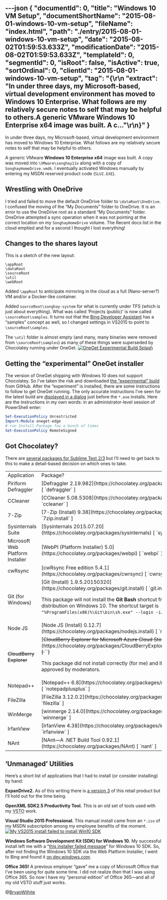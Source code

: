 ---json
{
  "documentId": 0,
  "title": "Windows 10 VM Setup",
  "documentShortName": "2015-08-01-windows-10-vm-setup",
  "fileName": "index.html",
  "path": "./entry/2015-08-01-windows-10-vm-setup",
  "date": "2015-08-02T01:59:53.633Z",
  "modificationDate": "2015-08-02T01:59:53.633Z",
  "templateId": 0,
  "segmentId": 0,
  "isRoot": false,
  "isActive": true,
  "sortOrdinal": 0,
  "clientId": "2015-08-01-windows-10-vm-setup",
  "tag": "{\r\n  \"extract\": \"In under three days, my Microsoft-based, virtual development environment has moved to Windows 10 Enterprise. What follows are my relatively secure notes to self that may be helpful to others.A generic VMware Windows 10 Enterprise x64 image was built. A c...\"\r\n}"
}
---

In under three days, my Microsoft-based, virtual development environment has moved to Windows 10 Enterprise. What follows are my relatively secure notes to self that may be helpful to others.

A generic VMware **Windows 10 Enterprise x64** image was built. A copy was moved into `\VMware\songhay11v` along with a copy of `SonghayHomeDrive.vmdk`. I eventually activated Windows manually by entering my MSDN reserved product code (`SLUI.EXE`).

## Wrestling with OneDrive

I tried and failed to move the default OneDrive folder to `\dataRoot\OneDrive`. I confused the moving of the “My Documents” folder to OneDrive. It is an error to use the OneDrive root as a standard “My Documents” folder. OneDrive attempted a sync operation when it was not pointing at the correct location on my `SonghayHomeDrive` volume. The Recent docs list in the cloud emptied and for a second I thought I lost everything!

## Changes to the shares layout

This is a sketch of the new layout:

```plaintext
\appRoot
\dataRoot
\sourceRoot
\util
\webRoot
```

Added `\appRoot` to anticipate mirroring in the cloud as a full (Nano-server?) VM and/or a Docker-like container.

Added `sourceRoot\songhay-system` for what is currently under TFS (which is just about everything). What was called ‘Projects (public)’ is now called `\sourceRoot\samples`. It turns out that the [Bing Developer Assistant](https://channel9.msdn.com/Shows/Visual-Studio-Toolbox/Bing-Developer-Assistant) has a “samples” concept as well, so I changed settings in VS2015 to point to `\sourceRoot\samples`.

The `\util` folder is almost empty (and many, many binaries were removed from `\sourceRoot\samples`) as many of these things were superseded by Chocolatey running under OneGet.
[<img alt="OneGet Experimental Build Splash" src="https://farm1.staticflickr.com/541/20155687415_1d9c8dcdba_m_d.jpg">](https://www.flickr.com/photos/wilhite/20155687415/in/dateposted-public/ "OneGet Experimental Build Splash")

## Getting the “experimental” OneGet installer

The version of OneGet shipping with Windows 10 does not support Chocolatey. So I’ve taken the risk and downloaded [the “experimental” build](https://github.com/OneGet/oneget) from GitHub. After the “experiment” is installed, there are some instructions to follow to get OneGet running. The only accurate instructions I’ve seen for the latest build are [displayed in a dialog](https://www.flickr.com/photos/wilhite/20155687415/in/dateposted-public/) just before the `*.exe` installs. Here are the instructions in my own words: in an administrator-level session of PowerShell enter:

```powershell
Set-ExecutionPolicy Unrestricted
Import-Module oneget-edge
# run Install-Package foo a bunch of times
Set-ExecutionPolicy RemoteSigned
```

## Got Chocolatey?

There are [several packages for Sublime Text 2/3](https://chocolatey.org/packages?q=sublime) but I’ll need to get back to this to make a detail-based decision on which ones to take.
<table class="WordWalkingStickTable"><tr><td>
Application
</td><td>
Package?
</td></tr><tr><td>
Piriform Defraggler
</td><td>
[Defraggler 2.19.982](https://chocolatey.org/packages/defraggler) [ `defraggler` ]
</td></tr><tr><td>
CCleaner
</td><td>
[CCleaner 5.08.5308](https://chocolatey.org/packages/ccleaner) [ `ccleaner` ]
</td></tr><tr><td>
7-Zip
</td><td>
[7-Zip (Install) 9.38](https://chocolatey.org/packages/7zip.install) [ `7zip.install` ]
</td></tr><tr><td>
Sysinternals Suite
</td><td>
[Sysinternals 2015.07.20](https://chocolatey.org/packages/sysinternals) [ `sysinternals` ]
</td></tr><tr><td>
Microsoft Web Platform Installer
</td><td>
[WebPI (Platform Installer) 5.0](https://chocolatey.org/packages/webpi) [ `webpi` ]
</td></tr><tr><td>
cwRsync
</td><td>
[cwRsync Free edition 5.4.1](https://chocolatey.org/packages/cwrsync) [ `cwrsync` ]
</td></tr><tr><td>
Git (for Windows)
</td><td>
[Git (Install) 1.9.5.20150320](https://chocolatey.org/packages/git.install) [ `git.install` ]

This package will not install the **Git Bash** shortcut from the original distribution on Windows 10. The shortcut target is `"%ProgramFiles(x86)%\Git\bin\sh.exe" --login -i`.
</td></tr><tr><td>
Node JS
</td><td>
[Node JS (Install) 0.12.7](https://chocolatey.org/packages/nodejs.install) [ `nodejs.install` ]
</td></tr><tr><td>
<span style="text-decoration:line-through;">CloudBerry Explorer</span>
</td><td>
[<span style="text-decoration:line-through;">CloudBerry Explorer for Microsoft Azure Cloud Storage 2.1.2.58</span>](https://chocolatey.org/packages/CloudBerryExplorer.AzureStorage)<span style="text-decoration:line-through;"> [ </span>``<span style="text-decoration:line-through;">]</span>

This package did not install correctly (for me) and it has not been approved by moderators.
</td></tr><tr><td>
Notepad++
</td><td>
[Notepad++ 6.8](https://chocolatey.org/packages/notepadplusplus) [ `notepadplusplus` ]
</td></tr><tr><td>
FileZilla
</td><td>
[FileZilla 3.12.0.2](https://chocolatey.org/packages/filezilla) [ `filezilla` ]
</td></tr><tr><td>
WinMerge
</td><td>
[winmerge 2.14.0](https://chocolatey.org/packages/winmerge) [ `winmerge` ]
</td></tr><tr><td>
IrfanView
</td><td>
[IrfanView 4.38](https://chocolatey.org/packages/irfanview) [ `irfanview` ]
</td></tr><tr><td>
NAnt
</td><td>
[NAnt—A .NET Build Tool 0.92.1](https://chocolatey.org/packages/NAnt) [ `nant` ]
</td></tr></table>

## ‘Unmanaged’ Utilities

Here’s a short list of applications that I had to install (or consider installing) by hand:

**ExpanDrive2.** As of this writing there is [a version 3](http://www.expandrive.com/) of this retail product but I’ll hold out for the time being.

**OpenXML SDK2.5 Productivity Tool.** This is an old set of tools used with my <acronym title="Visual Studio Tools for the Microsoft Office System">VSTO</acronym> work.

**Visual Studio 2015 Professional.** This manual install came from an `*.iso` of my MSDN subscription among my employee benefits of the moment.
[<img alt="My VS2015 install failed to install Win10 SDK" src="https://farm1.staticflickr.com/462/20147602842_82db9429ef_z_d.jpg">](https://www.flickr.com/photos/wilhite/20147602842/in/dateposted-public/ "My VS2015 install failed to install Win10 SDK")

**Windows Software Development Kit (SDK) for Windows 10.** My successful install left me with a “[this installer failed message](https://www.flickr.com/photos/wilhite/20147602842/in/dateposted-public/)” for Windows 10 SDK. So, after not finding the Windows 10 SDK via the Web Platform Installer, I went to Bing and found it [on dev.windows.com](https://dev.windows.com/en-US/downloads/windows-10-sdk).

**Office 365!** A previous employer “gave” me a copy of Microsoft Office that I’ve been using for quite some time. I did not realize *then* that I was using Office 365. So now I have my “personal edition” of Office 365—and all of my old VSTO stuff just works.

@[BryanWilhite](https://twitter.com/BryanWilhite)
